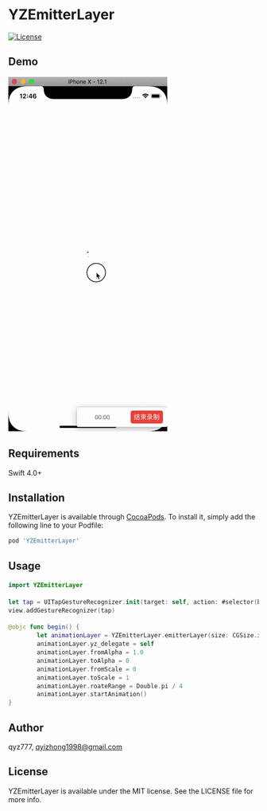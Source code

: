 # YZEmitterLayer

[![License](https://img.shields.io/github/license/mashape/apistatus.svg)](https://cocoapods.org/pods/YZEmitterLayer)

## Demo

![demo](./demo.gif)

## Requirements

Swift 4.0+

## Installation

YZEmitterLayer is available through [CocoaPods](https://cocoapods.org). To install
it, simply add the following line to your Podfile:

```ruby
pod 'YZEmitterLayer'
```

## Usage

```swift
import YZEmitterLayer

let tap = UITapGestureRecognizer.init(target: self, action: #selector(begin))
view.addGestureRecognizer(tap)

@objc func begin() {
        let animationLayer = YZEmitterLayer.emitterLayer(size: CGSize.init(width: 32, height: 32), center: view.center, image: UIImage.init(named: "love")!)
        animationLayer.yz_delegate = self
        animationLayer.fromAlpha = 1.0
        animationLayer.toAlpha = 0
        animationLayer.fromScale = 0
        animationLayer.toScale = 1
        animationLayer.roateRange = Double.pi / 4
        animationLayer.startAnimation()
}

```

## Author

qyz777, qyizhong1998@gmail.com

## License

YZEmitterLayer is available under the MIT license. See the LICENSE file for more info.
